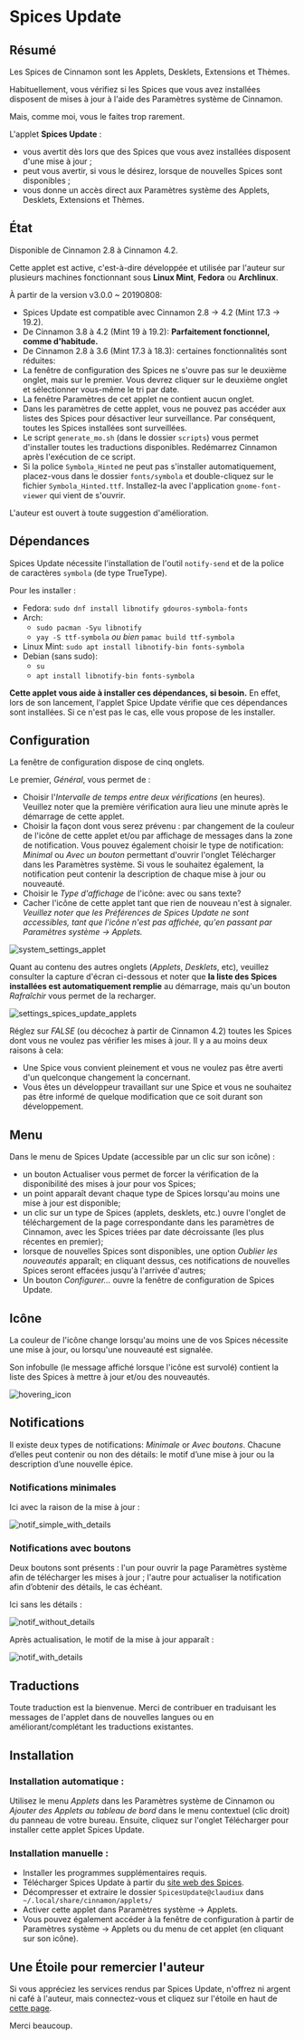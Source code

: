 # Spices Update

## Résumé

Les Spices de Cinnamon sont les Applets, Desklets, Extensions et Thèmes.

Habituellement, vous vérifiez si les Spices que vous avez installées disposent de mises à jour à l'aide des Paramètres système de Cinnamon.

Mais, comme moi, vous le faites trop rarement.

L'applet **Spices Update** :

  * vous avertit dès lors que des Spices que vous avez installées disposent d'une mise à jour ;
  * peut vous avertir, si vous le désirez, lorsque de nouvelles Spices sont disponibles ;
  * vous donne un accès direct aux Paramètres système des Applets, Desklets, Extensions et Thèmes.

## État

Disponible de Cinnamon 2.8 à Cinnamon 4.2.

Cette applet est active, c'est-à-dire développée et utilisée par l'auteur sur plusieurs machines fonctionnant sous **Linux Mint**, **Fedora** ou **Archlinux**.

À partir de la version v3.0.0 ~ 20190808:
  * Spices Update est compatible avec Cinnamon 2.8 -> 4.2 (Mint 17.3 -> 19.2).
  * De Cinnamon 3.8 à 4.2 (Mint 19 à 19.2): **Parfaitement fonctionnel, comme d'habitude.**
  * De Cinnamon 2.8 à 3.6 (Mint 17.3 à 18.3): certaines fonctionnalités sont réduites:
   * La fenêtre de configuration des Spices ne s'ouvre pas sur le deuxième onglet, mais sur le premier. Vous devrez cliquer sur le deuxième onglet et sélectionner vous-même le tri par date.
   * La fenêtre Paramètres de cet applet ne contient aucun onglet.
   * Dans les paramètres de cette applet, vous ne pouvez pas accéder aux listes des Spices pour désactiver leur surveillance. Par conséquent, toutes les Spices installées sont surveillées.
   * Le script ```generate_mo.sh``` (dans le dossier ```scripts```) vous permet d'installer toutes les traductions disponibles. Redémarrez Cinnamon après l'exécution de ce script.
   * Si la police ```Symbola_Hinted``` ne peut pas s'installer automatiquement, placez-vous dans le dossier ```fonts/symbola``` et double-cliquez sur le fichier ```Symbola_Hinted.ttf```. Installez-la avec l'application ```gnome-font-viewer``` qui vient de s'ouvrir.

L'auteur est ouvert à toute suggestion d'amélioration.

## Dépendances

Spices Update nécessite l'installation de l'outil ```notify-send``` et de la police de caractères ```symbola``` (de type TrueType).

Pour les installer :

  * Fedora: `sudo dnf install libnotify gdouros-symbola-fonts`
  * Arch:
    * ```sudo pacman -Syu libnotify```
    * `yay -S ttf-symbola` _ou bien_ `pamac build ttf-symbola`
  * Linux Mint: ```sudo apt install libnotify-bin fonts-symbola```
  * Debian (sans sudo):
    * `su`
    * ```apt install libnotify-bin fonts-symbola```

**Cette applet vous aide à installer ces dépendances, si besoin.** En effet, lors de son lancement, l'applet Spice Update vérifie que ces dépendances sont installées. Si ce n'est pas le cas, elle vous propose de les installer.

## Configuration

La fenêtre de configuration dispose de cinq onglets.

Le premier, _Général_, vous permet de :

  * Choisir l'_Intervalle de temps entre deux vérifications_ (en heures). Veuillez noter que la première vérification aura lieu une minute après le démarrage de cette applet.
  * Choisir la façon dont vous serez prévenu : par changement de la couleur de l'icône de cette applet et/ou par affichage de messages dans la zone de notification. Vous pouvez également choisir le type de notification: _Minimal_ ou _Avec un bouton_ permettant d'ouvrir l'onglet Télécharger dans les Paramètres système. Si vous le souhaitez également, la notification peut contenir la description de chaque mise à jour ou nouveauté.
  * Choisir le _Type d'affichage_ de l'icône: avec ou sans texte?
  * Cacher l'icône de cette applet tant que rien de nouveau n'est à signaler. _Veuillez noter que les Préférences de Spices Update ne sont accessibles, tant que l'icône n'est pas affichée, qu'en passant par Paramètres système -> Applets._

![system_settings_applet](https://github.com/claudiux/docs/raw/master/SpicesUpdate/images/System_Settings_Applets-fr.png)

Quant au contenu des autres onglets (_Applets_, _Desklets_, etc), veuillez consulter la capture d'écran ci-dessous et noter que **la liste des Spices installées est automatiquement remplie** au démarrage, mais qu'un bouton _Rafraîchir_ vous permet de la recharger.

![settings_spices_update_applets](https://github.com/claudiux/docs/raw/master/SpicesUpdate/images/Settings_Spices_Update_Applets-fr.png)

Réglez sur _FALSE_ (ou décochez à partir de Cinnamon 4.2) toutes les Spices dont vous ne voulez pas vérifier les mises à jour. Il y a au moins deux raisons à cela:

  * Une Spice vous convient pleinement et vous ne voulez pas être averti d'un quelconque changement la concernant.
  * Vous êtes un développeur travaillant sur une Spice et vous ne souhaitez pas être informé de quelque modification que ce soit durant son développement.

## Menu

Dans le menu de Spices Update (accessible par un clic sur son icône) :

   * un bouton Actualiser vous permet de forcer la vérification de la disponibilité des mises à jour pour vos Spices;
   * un point apparaît devant chaque type de Spices lorsqu'au moins une mise à jour est disponible;
   * un clic sur un type de Spices (applets, desklets, etc.) ouvre l'onglet de téléchargement de la page correspondante dans les paramètres de Cinnamon, avec les Spices triées par date décroissante (les plus récentes en premier);
   * lorsque de nouvelles Spices sont disponibles, une option _Oublier les nouveautés_ apparaît; en cliquant dessus, ces notifications de nouvelles Spices seront effacées jusqu'à l'arrivée d'autres;
   * Un bouton _Configurer..._ ouvre la fenêtre de configuration de Spices Update.

## Icône

La couleur de l'icône change lorsqu'au moins une de vos Spices nécessite une mise à jour, ou lorsqu'une nouveauté est signalée.

Son infobulle (le message affiché lorsque l'icône est survolé) contient la liste des Spices à mettre à jour et/ou des nouveautés.

![hovering_icon](https://github.com/claudiux/docs/raw/master/SpicesUpdate/images/hovering_icon-fr.png)

## Notifications
Il existe deux types de notifications: _Minimale_ or _Avec boutons_. Chacune d’elles peut contenir ou non des détails: le motif d’une mise à jour ou la description d’une nouvelle épice.

### Notifications minimales
Ici avec la raison de la mise à jour :

![notif_simple_with_details](https://github.com/claudiux/docs/raw/master/SpicesUpdate/images/notif_simple_with_details-fr.png)

### Notifications avec boutons
Deux boutons sont présents : l'un pour ouvrir la page Paramètres système afin de télécharger les mises à jour ; l'autre pour actualiser la notification afin d’obtenir des détails, le cas échéant.

Ici sans les détails :

![notif_without_details](https://github.com/claudiux/docs/raw/master/SpicesUpdate/images/notif_without_details-fr.png)

Après actualisation, le motif de la mise à jour apparaît :

![notif_with_details](https://github.com/claudiux/docs/raw/master/SpicesUpdate/images/notif_with_details2-fr.png)

## Traductions

Toute traduction est la bienvenue. Merci de contribuer en traduisant les messages de l'applet dans de nouvelles langues ou en améliorant/complétant les traductions existantes.

## Installation

### Installation automatique :

Utilisez le menu _Applets_ dans les Paramètres système de Cinnamon ou _Ajouter des Applets au tableau de bord_ dans le menu contextuel (clic droit) du panneau de votre bureau. Ensuite, cliquez sur l'onglet Télécharger pour installer cette applet Spices Update.

### Installation manuelle :

  * Installer les programmes supplémentaires requis.
  * Télécharger Spices Update à partir du [site web des Spices](https://cinnamon-spices.linuxmint.com/applets/view/309).
  * Décompresser et extraire le dossier ```SpicesUpdate@claudiux``` dans ``` ~/.local/share/cinnamon/applets/```
  * Activer cette applet dans Paramètres système -> Applets.
  * Vous pouvez également accéder à la fenêtre de configuration à partir de Paramètres système -> Applets ou du menu de cet applet (en cliquant sur son icône).

## Une Étoile pour remercier l'auteur

Si vous appréciez les services rendus par Spices Update, n'offrez ni argent ni café à l'auteur, mais connectez-vous et cliquez sur l'étoile en haut de [cette page](https://cinnamon-spices.linuxmint.com/applets/view/309#).

Merci beaucoup.

